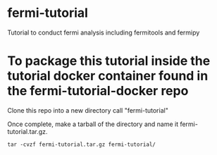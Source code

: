 # fermi-tutorial
Tutorial to conduct fermi analysis including fermitools and fermipy

# To package this tutorial inside the tutorial docker container found in the fermi-tutorial-docker repo
Clone this repo into a new directory call "fermi-tutorial"

Once complete, make a tarball of the directory and name it fermi-tutorial.tar.gz.

```tar -cvzf fermi-tutorial.tar.gz fermi-tutorial/```
